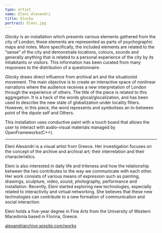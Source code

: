```yaml
---
type: artist
name: Eleni Alexandri
title: Glocky
portrait: Eleni.jpg
---
```


*Glocky* is an installation which presents various elements gathered from the city of London; these elements are represented as parts of psychographic maps and notes. More specifically, the included elements are related to the “sense” of the city and demonstrate locations, colours, sounds and generally anything that is related to a personal experience of the city by its inhabitants or visitors. This information has been curated from many responses to the distribution of a questionnaire.

*Glocky* draws direct influence from archival art and the situationist movement. The main objective is to create an interactive space of nonlinear narrations where the audience receives a new interpretation of London through the experience of others. The title of the piece is related to this aggregation. It is a hack of the words glocal/glocalization, and has been used to describe the new state of globalization under locality filters. However, in this piece, the word represents and symbolises an in-between point of the dipole self and Others.

This installation uses conductive paint with a touch board that allows the user to interact with audio-visual materials managed by OpenFrameworks(C++).

---

Eleni Alexandri is a visual artist from Greece. Her investigation focuses on the concept of the archive and archival art; their interrelation and their characteristics.

Eleni is also interested in daily life and triteness and how the relationship between the two contributes to the way we communicate with each other. Her work consists of various means of expression such as painting, drawings, sculpture, video, sound, photography, performance and installation. Recently, Eleni started exploring new technologies, especially related to interactivity and virtual networking. She believes that these new technologies can contribute to a new formation of communication and social interaction.

Eleni holds a five-year degree in Fine Arts from the University of Western Macedonia based in Florina, Greece.

[alexandriarchive.wixsite.com/works](http://alexandriarchive.wixsite.com/works)
